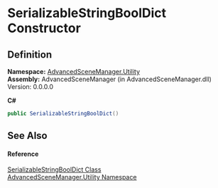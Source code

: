 # SerializableStringBoolDict Constructor




## Definition
**Namespace:** <a href="N_AdvancedSceneManager_Utility.md">AdvancedSceneManager.Utility</a>  
**Assembly:** AdvancedSceneManager (in AdvancedSceneManager.dll) Version: 0.0.0.0

**C#**
``` C#
public SerializableStringBoolDict()
```



## See Also


#### Reference
<a href="T_AdvancedSceneManager_Utility_SerializableStringBoolDict.md">SerializableStringBoolDict Class</a>  
<a href="N_AdvancedSceneManager_Utility.md">AdvancedSceneManager.Utility Namespace</a>  
